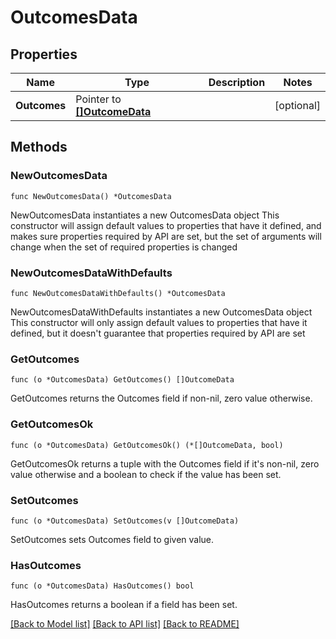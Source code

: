 # OutcomesData

## Properties

Name | Type | Description | Notes
------------ | ------------- | ------------- | -------------
**Outcomes** | Pointer to [**[]OutcomeData**](OutcomeData.md) |  | [optional] 

## Methods

### NewOutcomesData

`func NewOutcomesData() *OutcomesData`

NewOutcomesData instantiates a new OutcomesData object
This constructor will assign default values to properties that have it defined,
and makes sure properties required by API are set, but the set of arguments
will change when the set of required properties is changed

### NewOutcomesDataWithDefaults

`func NewOutcomesDataWithDefaults() *OutcomesData`

NewOutcomesDataWithDefaults instantiates a new OutcomesData object
This constructor will only assign default values to properties that have it defined,
but it doesn't guarantee that properties required by API are set

### GetOutcomes

`func (o *OutcomesData) GetOutcomes() []OutcomeData`

GetOutcomes returns the Outcomes field if non-nil, zero value otherwise.

### GetOutcomesOk

`func (o *OutcomesData) GetOutcomesOk() (*[]OutcomeData, bool)`

GetOutcomesOk returns a tuple with the Outcomes field if it's non-nil, zero value otherwise
and a boolean to check if the value has been set.

### SetOutcomes

`func (o *OutcomesData) SetOutcomes(v []OutcomeData)`

SetOutcomes sets Outcomes field to given value.

### HasOutcomes

`func (o *OutcomesData) HasOutcomes() bool`

HasOutcomes returns a boolean if a field has been set.


[[Back to Model list]](../README.md#documentation-for-models) [[Back to API list]](../README.md#documentation-for-api-endpoints) [[Back to README]](../README.md)


